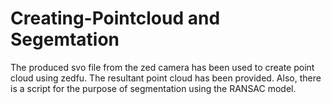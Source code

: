 # Creating-Pointcloud and Segemtation

The produced svo file from the zed camera has been used to create point cloud using zedfu. The resultant point cloud has been provided. Also, there is a script for the purpose of segmentation using the RANSAC model.
